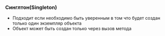 ### Синглтон(Singleton)

- Подходит если необходимо быть уверенным в том что будет создан  
  только один экземпляр объекта
- Объект может быть создан только через вызов метода
